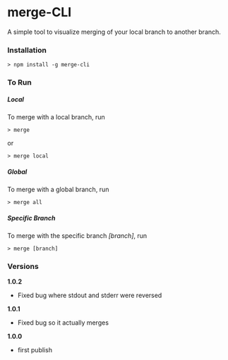 # merge-CLI

A simple tool to visualize merging of your local branch to another branch.

### Installation

    > npm install -g merge-cli

### To Run

##### Local

To merge with a local branch, run

    > merge

or

    > merge local


##### Global

To merge with a global branch, run

    > merge all

##### Specific Branch

To merge with the specific branch *[branch]*, run

    > merge [branch]

### Versions
**1.0.2**
* Fixed bug where stdout and stderr were reversed

**1.0.1**
* Fixed bug so it actually merges

**1.0.0**
* first publish
